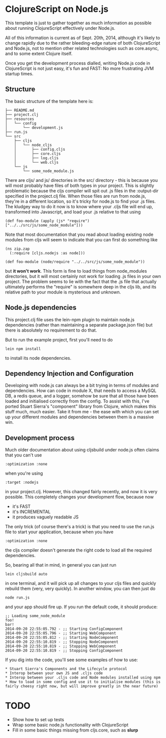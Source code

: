 # ClojureScript on Node.js

This template is just to gather together as much information as
possible about running ClojureScript effectively under Node.js.

All of this information is current as of Sept. 20th, 2014, although
it's likely to change rapidly due to the rather bleeding-edge nature
of both ClojureScript and Node.js, not to mention other related
technologies such as core.async, and to some extent Clojure itself.

Once you get the development process dialled, writing Node.js code
in ClojureScript is not just easy, it's fun and FAST:  No more
frustrating JVM startup times.

## Structure

The basic structure of the template here is:

    ├── README.md
    ├── project.clj
    ├── resources
    │   └── config
    │       └── development.js
    ├── run.js
    └── src
        ├── cljs
        │   └── node_cljs
        │       ├── config.cljs
        │       ├── core.cljs
        │       ├── log.cljs
        │       └── web.cljs
        └── js
            └── some_node_module.js

There are cljs/ and js/ directories in the src/ directory - this is
because you will most probably have files of both types in your project.
This is slightly problematic because the cljs compiler will spit out
.js files in the :output-dir specified in the project.clj file.  When
those files are run from node.js, they're in a different location, so
it's tricky for node.js to find your .js files.  The kludgey way to
do it now is to know where your .cljs file will end up, transformed into
Javascript, and load your .js relative to that using

    (def foo-module (apply (js* "require") ["../../src/js/some_node_module"]))

Note that most documentation that you read about loading existing node modules
from cljs will seem to indicate that you can first do something like

    (ns zip.zap
      (:require [cljs.nodejs :as node]))

    (def foo-module (node/require "../../src/js/some_node_module"))

but **it won't work**.  This form is fine to load things from node\_modules
directories, but it will most certainly not work for loading .js files in
your own project.  The problem seems to lie with the fact that the .js file
that actually ultimately performs the "require" is somewhere deep in the
cljs lib, and its relative path to your module is mysterious and unknown.

## Node.js dependencies

This project.clj file uses the lein-npm plugin to maintain node.js
dependencies (rather than maintaining a separate package.json file)
but there is absolutely no requirement to do that.

But to run the example project, first you'll need to do

    lein npm install

to install its node dependencies.

## Dependency Injection and Configuration

Developing with node.js can always be a bit trying in terms of
modules and dependencies. How can code in module X, that needs
to access a MySQL DB, a redis queue, and a logger, somehow
be sure that all those have been loaded and initialised correctly
from the config.  To assist with this, I've ported Stuart Sierra's
"component" library from Clojure, which makes this stuff much, much
easier.  Take it from me - the ease with which you can set up
your different modules and dependencies between them is a massive
win.

## Development process

Much older documentation about using cljsbuild under node.js often
claims that you can't use

    :optimization :none

when you're using

    :target :nodejs

in your project.clj.  However, this changed fairly recently, and now it is
very possible.  This completely changes your development flow, because now

  * it's FAST
  * it's INCREMENTAL
  * it produces vaguely readable JS

The only trick (of course there's a trick) is that you need to use
the run.js file to start your application, because when you have

    :optimization :none

the cljs compiler doesn't generate the right code to load all the required
dependencies.

So, bearing all that in mind, in general you can just run

    lein cljsbuild auto

in one terminal, and it will pick up all changes to your cljs files and
quickly rebuild them (very, very quickly).  In another window, you can
then just do

    node run.js

and your app should fire up.  If you run the default code, it should produce:

    ;; Loading some_node_module
    foo!
    bar!
    2014-09-20 22:55:05.792 - ;; Starting ConfigComponent
    2014-09-20 22:55:05.796 - ;; Starting WebComponent
    2014-09-20 22:55:05.812 - ;; Starting NodeComponent
    2014-09-20 22:55:10.819 - ;; Stopping NodeComponent
    2014-09-20 22:55:10.819 - ;; Stopping WebComponent
    2014-09-20 22:55:10.819 - ;; Stopping ConfigComponent

If you dig into the code, you'll see some examples of how to use:

    * Stuart Sierra's Components and the Lifecycle protocol
    * Interop between your own JS and .cljs code
    * Interop between your .cljs code and Node modules installed using npm
    * How to load in some config and use it to initialise modules (this is fairly cheesy right now, but will improve greatly in the near future)

# TODO

* Show how to set up tests
* Wrap some basic node.js functionality with ClojureScript
* Fill in some basic things missing from cljs.core, such as __slurp__

